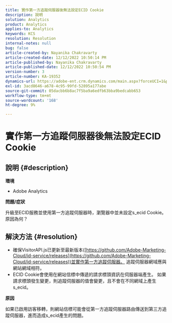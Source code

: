 ```yaml
---
title: 實作第一方追蹤伺服器後無法設定ECID Cookie
description: 說明
solution: Analytics
product: Analytics
applies-to: Analytics
keywords: KCS
resolution: Resolution
internal-notes: null
bug: false
article-created-by: Nayanika Chakravarty
article-created-date: 12/12/2022 10:50:14 PM
article-published-by: Nayanika Chakravarty
article-published-date: 12/12/2022 10:50:54 PM
version-number: 3
article-number: KA-19352
dynamics-url: https://adobe-ent.crm.dynamics.com/main.aspx?forceUCI=1&pagetype=entityrecord&etn=knowledgearticle&id=12c5dd52-6f7a-ed11-81ac-6045bd006b25
exl-id: 3acd8646-a678-4c95-99fd-52895a177abe
source-git-commit: 05dacbb6b8ac7f5ba9a6edfb63bba9bedcabb653
workflow-type: tm+mt
source-wordcount: '168'
ht-degree: 9%

---
```


# 實作第一方追蹤伺服器後無法設定ECID Cookie

## 說明 {#description}


<b>環境</b>

- Adobe Analytics

<b>問題/症狀</b>

升級至ECID服務並使用第一方追蹤伺服器時，瀏覽器中並未設定s_ecid Cookie。 原因為何？


## 解決方法 {#resolution}


- 確保VisitorAPI.js已更新至最新版本([https://github.com/Adobe-Marketing-Cloud/id-service/releases](https://github.com/Adobe-Marketing-Cloud/id-service/releases))並實作第一方追蹤伺服器。 追蹤伺服器網域應與網站網域相符。
- ECID Cookie會使用在網站信標中傳遞的請求標頭資訊在伺服器端產生。 如果請求標頭發生變更，則追蹤伺服器的值會變更，且不會在不同網域上產生s_ecid。


<b>原因</b>

如果已啟用訪客移轉，則網站信標可能會從第一方追蹤伺服器路由傳送到第三方追蹤伺服器，進而造成s_ecid產生的問題。
